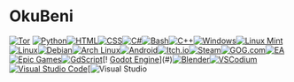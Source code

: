 # OkuBeni
[![Tor](https://img.shields.io/badge/Tor-7D4698?logo=Tor-Browser&logoColor=white)](#)
[![Python](https://img.shields.io/badge/Python-3776AB?logo=python&logoColor=fff)](#)[![HTML](https://img.shields.io/badge/HTML-%23E34F26.svg?logo=html5&logoColor=white)](#)[![CSS](https://img.shields.io/badge/CSS-1572B6?logo=css3&logoColor=fff)](#)[![C#](https://custom-icon-badges.demolab.com/badge/C%23-%23239120.svg?logo=cshrp&logoColor=white)](#)[![Bash](https://img.shields.io/badge/Bash-4EAA25?logo=gnubash&logoColor=fff)](#)[![C++](https://img.shields.io/badge/C++-%2300599C.svg?logo=c%2B%2B&logoColor=white)](#)[![Windows](https://custom-icon-badges.demolab.com/badge/Windows-0078D6?logo=windows11&logoColor=white)](#)[![Linux Mint](https://img.shields.io/badge/Linux%20Mint-87CF3E?logo=linuxmint&logoColor=fff)](#)[![Linux](https://img.shields.io/badge/Linux-FCC624?logo=linux&logoColor=black)](#)[![Debian](https://img.shields.io/badge/Debian-A81D33?logo=debian&logoColor=fff)](#)[![Arch Linux](https://img.shields.io/badge/Arch%20Linux-1793D1?logo=arch-linux&logoColor=fff)](#)[![Android](https://img.shields.io/badge/Android-3DDC84?logo=android&logoColor=white)](#)[![Itch.io](https://img.shields.io/badge/itch.io-%23FF0B34.svg?logo=Itch.io&logoColor=white)](#)[![Steam](https://img.shields.io/badge/Steam-%23000000.svg?logo=steam&logoColor=white)](#)[![GOG.com](https://img.shields.io/badge/GOG.com-86328A?logo=gogdotcom&logoColor=fff)](#)[![EA](https://img.shields.io/badge/EA-%23000000.svg?logo=ea&logoColor=white)](#)[![Epic Games](https://img.shields.io/badge/Epic%20Games-%23313131.svg?logo=epicgames&logoColor=white)](#)[![GdScript](https://img.shields.io/badge/GDScript-8D3F5C?style=flat&logo=godot-engine&logoColor=white)](#)[!
[Godot Engine](https://img.shields.io/badge/Godot-%23FFFFFF.svg?logo=godot-engine)](#)[![Blender](https://img.shields.io/badge/Blender-%23F5792A.svg?logo=blender&logoColor=white)](#)[![VSCodium](https://img.shields.io/badge/VSCodium-2F80ED?logo=vscodium&logoColor=fff)](#)[![Visual Studio Code](https://custom-icon-badges.demolab.com/badge/Visual%20Studio%20Code-0078d7.svg?logo=vsc&logoColor=white)](#)[![Visual Studio](https://custom-icon-badges.demolab.com/badge/Visual%20Studio-5C2D91.svg?&logo=visual-studio&logoColor=white)

